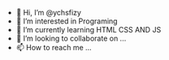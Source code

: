 - 👋 Hi, I’m @ychsfizy
- 👀 I’m interested in Programing
- 🌱 I’m currently learning HTML CSS AND JS
- 💞️ I’m looking to collaborate on ...
- 📫 How to reach me ...

<!---
ychsfizy/ychsfizy is a ✨ special ✨ repository because its `README.md` (this file) appears on your GitHub profile.
You can click the Preview link to take a look at your changes.
--->
